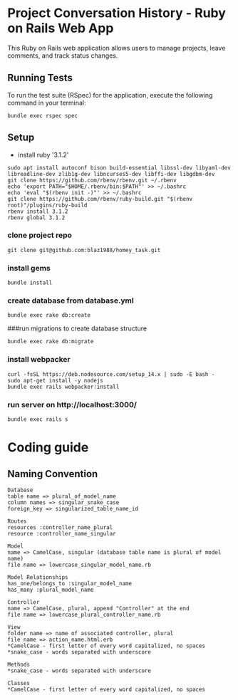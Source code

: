 # Project Conversation History - Ruby on Rails Web App

This Ruby on Rails web application allows users to manage projects, leave comments, and track status changes.

## Running Tests

To run the test suite (RSpec) for the application, execute the following command in your terminal:

```
bundle exec rspec spec
```

## Setup

* install ruby '3.1.2'

```
sudo apt install autoconf bison build-essential libssl-dev libyaml-dev libreadline-dev zlib1g-dev libncurses5-dev libffi-dev libgdbm-dev
git clone https://github.com/rbenv/rbenv.git ~/.rbenv
echo 'export PATH="$HOME/.rbenv/bin:$PATH"' >> ~/.bashrc
echo 'eval "$(rbenv init -)"' >> ~/.bashrc
git clone https://github.com/rbenv/ruby-build.git "$(rbenv root)"/plugins/ruby-build
rbenv install 3.1.2
rbenv global 3.1.2
```

### clone project repo
```
git clone git@github.com:blaz1988/homey_task.git
```

### install gems
```
bundle install
```
### create database from database.yml
```
bundle exec rake db:create
```

###run migrations to create database structure
```
bundle exec rake db:migrate
```

### install webpacker

```
curl -fsSL https://deb.nodesource.com/setup_14.x | sudo -E bash -
sudo apt-get install -y nodejs
bundle exec rails webpacker:install
```

### run server on http://localhost:3000/
```
bundle exec rails s
```

# Coding guide


## Naming Convention 

```
Database
table name => plural_of_model_name
column names => singular_snake_case
foreign_key => singularized_table_name_id

Routes
resources :controller_name_plural
resource :controller_name_singular

Model 
name => CamelCase, singular (database table name is plural of model name)
file name => lowercase_singular_model_name.rb

Model Relationships
has_one/belongs_to :singular_model_name
has_many :plural_model_name

Controller 
name => CamelCase, plural, append "Controller" at the end
file name => lowercase_plural_controller_name.rb

View 
folder name => name of associated controller, plural
file name => action_name.html.erb
*CamelCase - first letter of every word capitalized, no spaces
*snake_case - words separated with underscore 

Methods
*snake_case - words separated with underscore

Classes
*CamelCase - first letter of every word capitalized, no spaces

```
